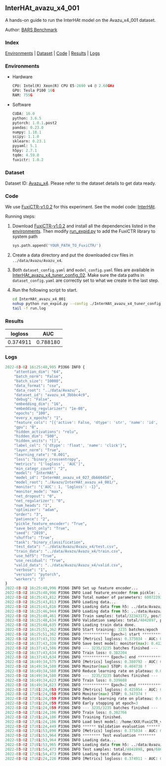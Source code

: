 ## InterHAt_avazu_x4_001

A hands-on guide to run the InterHAt model on the Avazu_x4_001 dataset.

Author: [BARS Benchmark](https://github.com/reczoo/BARS/blob/main/CITATION)

### Index
[Environments](#Environments) | [Dataset](#Dataset) | [Code](#Code) | [Results](#Results) | [Logs](#Logs)

### Environments
+ Hardware

  ```python
  CPU: Intel(R) Xeon(R) CPU E5-2690 v4 @ 2.60GHz
  GPU: Tesla P100 16G
  RAM: 755G

  ```

+ Software

  ```python
  CUDA: 10.0
  python: 3.6.5
  pytorch: 1.0.1.post2
  pandas: 0.23.0
  numpy: 1.18.1
  scipy: 1.1.0
  sklearn: 0.23.1
  pyyaml: 5.1
  h5py: 2.7.1
  tqdm: 4.59.0
  fuxictr: 1.0.2
  ```

### Dataset
Dataset ID: [Avazu_x4](https://github.com/reczoo/Datasets/tree/main/Avazu/Avazu_x4). Please refer to the dataset details to get data ready.

### Code

We use [FuxiCTR-v1.0.2](https://github.com/reczoo/FuxiCTR/tree/v1.0.2) for this experiment. See the model code: [InterHAt](https://github.com/reczoo/FuxiCTR/blob/v1.0.2/fuxictr/pytorch/models/InterHAt.py).

Running steps:

1. Download [FuxiCTR-v1.0.2](https://github.com/reczoo/FuxiCTR/archive/refs/tags/v1.0.2.zip) and install all the dependencies listed in the [environments](#environments). Then modify [run_expid.py](./run_expid.py#L5) to add the FuxiCTR library to system path
    
    ```python
    sys.path.append('YOUR_PATH_TO_FuxiCTR/')
    ```

2. Create a data directory and put the downloaded csv files in `../data/Avazu/Avazu_x4`.

3. Both `dataset_config.yaml` and `model_config.yaml` files are available in [InterHAt_avazu_x4_tuner_config_02](./InterHAt_avazu_x4_tuner_config_02). Make sure the data paths in `dataset_config.yaml` are correctly set to what we create in the last step.

4. Run the following script to start.

    ```bash
    cd InterHAt_avazu_x4_001
    nohup python run_expid.py --config ./InterHAt_avazu_x4_tuner_config_02 --expid InterHAt_avazu_x4_027_db66045d --gpu 0 > run.log &
    tail -f run.log
    ```

### Results

| logloss | AUC  |
|:--------------------:|:--------------------:|
| 0.374911 | 0.788180  |


### Logs
```python
2022-03-02 16:25:40,995 P3366 INFO {
    "attention_dim": "64",
    "batch_norm": "False",
    "batch_size": "10000",
    "data_format": "csv",
    "data_root": "../data/Avazu/",
    "dataset_id": "avazu_x4_3bbbc4c9",
    "debug": "False",
    "embedding_dim": "16",
    "embedding_regularizer": "1e-08",
    "epochs": "100",
    "every_x_epochs": "1",
    "feature_cols": "[{'active': False, 'dtype': 'str', 'name': 'id', 'type': 'categorical'}, {'active': True, 'dtype': 'str', 'name': 'hour', 'preprocess': 'convert_hour', 'type': 'categorical'}, {'active': True, 'dtype': 'str', 'name': ['C1', 'banner_pos', 'site_id', 'site_domain', 'site_category', 'app_id', 'app_domain', 'app_category', 'device_id', 'device_ip', 'device_model', 'device_type', 'device_conn_type', 'C14', 'C15', 'C16', 'C17', 'C18', 'C19', 'C20', 'C21'], 'type': 'categorical'}, {'active': True, 'dtype': 'str', 'name': 'weekday', 'preprocess': 'convert_weekday', 'type': 'categorical'}, {'active': True, 'dtype': 'str', 'name': 'weekend', 'preprocess': 'convert_weekend', 'type': 'categorical'}]",
    "gpu": "0",
    "hidden_activations": "relu",
    "hidden_dim": "500",
    "hidden_units": "[]",
    "label_col": "{'dtype': 'float', 'name': 'click'}",
    "layer_norm": "True",
    "learning_rate": "0.001",
    "loss": "binary_crossentropy",
    "metrics": "['logloss', 'AUC']",
    "min_categr_count": "2",
    "model": "InterHAt",
    "model_id": "InterHAt_avazu_x4_027_db66045d",
    "model_root": "./Avazu/InterHAt_avazu_x4_001/",
    "monitor": "{'AUC': 1, 'logloss': -1}",
    "monitor_mode": "max",
    "net_dropout": "0",
    "net_regularizer": "0",
    "num_heads": "1",
    "optimizer": "adam",
    "order": "3",
    "patience": "2",
    "pickle_feature_encoder": "True",
    "save_best_only": "True",
    "seed": "2019",
    "shuffle": "True",
    "task": "binary_classification",
    "test_data": "../data/Avazu/Avazu_x4/test.csv",
    "train_data": "../data/Avazu/Avazu_x4/train.csv",
    "use_hdf5": "True",
    "use_residual": "True",
    "valid_data": "../data/Avazu/Avazu_x4/valid.csv",
    "verbose": "1",
    "version": "pytorch",
    "workers": "3"
}
2022-03-02 16:25:40,996 P3366 INFO Set up feature encoder...
2022-03-02 16:25:40,996 P3366 INFO Load feature_encoder from pickle: ../data/Avazu/avazu_x4_3bbbc4c9/feature_encoder.pkl
2022-03-02 16:25:43,812 P3366 INFO Total number of parameters: 60072293.
2022-03-02 16:25:43,813 P3366 INFO Loading data...
2022-03-02 16:25:43,816 P3366 INFO Loading data from h5: ../data/Avazu/avazu_x4_3bbbc4c9/train.h5
2022-03-02 16:25:46,944 P3366 INFO Loading data from h5: ../data/Avazu/avazu_x4_3bbbc4c9/valid.h5
2022-03-02 16:25:48,461 P3366 INFO Train samples: total/32343172, pos/5492052, neg/26851120, ratio/16.98%
2022-03-02 16:25:48,634 P3366 INFO Validation samples: total/4042897, pos/686507, neg/3356390, ratio/16.98%
2022-03-02 16:25:48,635 P3366 INFO Loading train data done.
2022-03-02 16:25:51,362 P3366 INFO Start training: 3235 batches/epoch
2022-03-02 16:25:51,362 P3366 INFO ************ Epoch=1 start ************
2022-03-02 16:37:43,332 P3366 INFO [Metrics] logloss: 0.375034 - AUC: 0.787974
2022-03-02 16:37:43,338 P3366 INFO Save best model: monitor(max): 0.412940
2022-03-02 16:37:43,586 P3366 INFO --- 3235/3235 batches finished ---
2022-03-02 16:37:43,634 P3366 INFO Train loss: 0.382204
2022-03-02 16:37:43,634 P3366 INFO ************ Epoch=1 end ************
2022-03-02 16:49:34,575 P3366 INFO [Metrics] logloss: 0.380792 - AUC: 0.785530
2022-03-02 16:49:34,580 P3366 INFO Monitor(max) STOP: 0.404738 !
2022-03-02 16:49:34,580 P3366 INFO Reduce learning rate on plateau: 0.000100
2022-03-02 16:49:34,580 P3366 INFO --- 3235/3235 batches finished ---
2022-03-02 16:49:34,623 P3366 INFO Train loss: 0.339688
2022-03-02 16:49:34,623 P3366 INFO ************ Epoch=2 end ************
2022-03-02 17:01:24,053 P3366 INFO [Metrics] logloss: 0.425954 - AUC: 0.773329
2022-03-02 17:01:24,058 P3366 INFO Monitor(max) STOP: 0.347374 !
2022-03-02 17:01:24,059 P3366 INFO Reduce learning rate on plateau: 0.000010
2022-03-02 17:01:24,059 P3366 INFO Early stopping at epoch=3
2022-03-02 17:01:24,059 P3366 INFO --- 3235/3235 batches finished ---
2022-03-02 17:01:24,106 P3366 INFO Train loss: 0.302766
2022-03-02 17:01:24,106 P3366 INFO Training finished.
2022-03-02 17:01:24,106 P3366 INFO Load best model: /home/XXX/FuxiCTR_v1.0/benchmarks/Avazu/InterHAt_avazu_x4_001/avazu_x4_3bbbc4c9/InterHAt_avazu_x4_027_db66045d_model.ckpt
2022-03-02 17:01:24,449 P3366 INFO ****** Validation evaluation ******
2022-03-02 17:01:53,890 P3366 INFO [Metrics] logloss: 0.375034 - AUC: 0.787974
2022-03-02 17:01:53,964 P3366 INFO ******** Test evaluation ********
2022-03-02 17:01:53,964 P3366 INFO Loading data...
2022-03-02 17:01:53,965 P3366 INFO Loading data from h5: ../data/Avazu/avazu_x4_3bbbc4c9/test.h5
2022-03-02 17:01:54,473 P3366 INFO Test samples: total/4042898, pos/686507, neg/3356391, ratio/16.98%
2022-03-02 17:01:54,473 P3366 INFO Loading test data done.
2022-03-02 17:02:24,226 P3366 INFO [Metrics] logloss: 0.374911 - AUC: 0.788180

```
